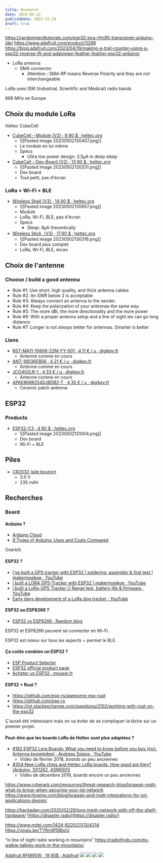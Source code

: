 ```yaml
---
title: Research
date: 2023-04-22
publishDate: 2023-12-29
draft: true
---
```


https://randomnerdtutorials.com/esp32-lora-rfm95-transceiver-arduino-ide/
https://www.adafruit.com/product/3269
https://blog.adafruit.com/2023/04/19/making-a-trail-counter-using-a-esp32-reverse-tft-and-adalogger-feather-feather-esp32-arduino/


- LoRa antenna
	- SMA connector
		- Attention : SMA-RP means Reverse Polarity and they are not interchangeable

LoRa uses ISM (Industrial, Scientific and Medical) radio bands

868 MHz en Europe

## Choix du module LoRa

Heltec CubeCell

- [CubeCell – Module (V2) · 9,90 $ · heltec.org](https://heltec.org/project/htcc-am01-v2/)
	- ![[Pasted image 20230502130407.png]]
	- Le module en lui-même
	- Specs
		- Ultra low power design: 3.5µA in deep sleep
- [CubeCell – Dev-Board (V2) · 13,90 $ · heltec.org](https://heltec.org/project/htcc-ab01-v2/)
	- ![[Pasted image 20230502130331.png]]
	- Dev board
	- Tout petit, pas d'écran

### LoRa + Wi-Fi + BLE

- [Wireless Shell (V3) · 14,90 $ · heltec.org](https://heltec.org/project/wireless-shell-v3/)
	- ![[Pasted image 20230502130657.png]]
	- Module
	- LoRa, Wi-Fi, BLE, pas d'écran
	- Specs
		- Sleep: 9µA theoretically
- [Wireless Stick（V3) · 17,90 $ · heltec.org](https://heltec.org/project/wireless-stick-v3/)
	- ![[Pasted image 20230502130316.png]]
	- Dev board plus complet
	- LoRa, Wi-Fi, BLE, écran

## Choix de l'antenne

### Choose / build a good antenna

-  Rule #1: Use short, high quality, and thick antenna cables
-  ﻿﻿Rule #2: An SWR below 2 is acceptable
-  ﻿﻿Rule #3: Always connect an antenna to the sender.
-  ﻿﻿Rule #4: Keep the polarization of your antennas the same way
-  Rule #5: The more dBi, the more directionality and the more power
-  Rule #6: With a proper antenna setup and a line of sight we can go long distance
-  ﻿﻿Rule #7: Longer is not always better for antennas. Smarter is better

### Liens

- [RST-MA11-10808-22M-FY-001 · 4,11 € / u · digikey.fr](https://www.digikey.fr/en/products/detail/raltron-electronics/RST-MA11-10808-22M-FY-001/10272999)
	- Antenne comme en cours
- [ANT-19036EB56 · 4,21 € / u · digikey.fr](https://www.digikey.fr/en/products/detail/adam-tech/ANT-19036EB56/16123705)
	- Antenne comme en cours
- [JCG402LR-1 · 4,33 € / u · digikey.fr](https://www.digikey.fr/en/products/detail/jc-antenna/JCG402LR-1/15814463)
	- Antenne comme en cours
- [APAE868R2540JBDB2-T · 4,35 € / u · digikey.fr](https://www.digikey.fr/en/products/detail/abracon-llc/APAE868R2540JBDB2-T/3727165)
	- Ceramic patch antenna

## ESP32

### Products

- [ESP32-C3 · 4,90 $ · heltec.org](https://heltec.org/project/esp32-c3/)
	- ![[Pasted image 20230502131004.png]]
	- Dev board
	- Wi-Fi + BLE

## Piles

- [CR2032 (pile bouton)](https://data.energizer.com/pdfs/cr2032.pdf)
	- 3.0 V
	- 235 mAh

## Recherches

### Board

#### Arduino ?

- [Arduino Cloud](https://cloud.arduino.cc/)
- [9 Types of Arduino: Uses and Costs Compared](https://chipwired.com/arduino-types-compared/)

Overkill.

#### ESP32 ?

- [I've built a GPS tracker with ESP32 | soldering, assembly & first test | makermoekoe · YouTube](https://youtu.be/jASQQFm4NNM)
- [I built a LORA GPS-Tracker with ESP32 | makermoekoe · YouTube](https://youtu.be/C7jFupvuy9M)
- [I built a LoRa-GPS Tracker // Range test, battery life & firmware · YouTube](https://youtu.be/90ziiwkOJFw)
- [Early days development of a LoRa dog tracker · YouTube](https://youtu.be/lwYfUkqIqCo)

#### ESP32 ou ESP8266 ?

- [ESP32 vs ESP8266 · Random blog](http://www.embedic.com/technology/details/esp32-vs-esp8266--which-is-better-and-how-to-choose)

ESP32 et ESP8266 peuvent se connecter en Wi-Fi.

ESP32 est mieux sur tous les aspects + permet le BLE.

#### Ça coûte combien un ESP32 ?

- [ESP Product Selector](https://products.espressif.com/#/product-selector?language=en&names=)
- [ESP32 official product page](https://www.espressif.com/en/products/socs/esp32)
- [Acheter un ESP32 · mouser.fr](https://www.mouser.fr/c/?q=ESP32)

#### ESP32 + Rust ?

- https://github.com/esp-rs/awesome-esp-rust
- https://github.com/esp-rs
- https://iot.stackexchange.com/questions/2102/working-with-rust-on-the-esp32

Ç'aurait été intéressant mais on va éviter de se compliquer la tâche sur un premier projet.

#### Peut-être que les boards LoRa de Heltec sont plus adaptées ?

- [\#182 ESP32 Lora Boards: What you need to know before you buy (incl. Antenna knowledge) · Andreas Spiess · YouTube](https://youtu.be/CJNq2I_PDHQ)
	- Vidéo de février 2018, *boards* un peu anciennes
- [\#304 New LoRa chips and Heltec LoRa boards. How good are they? (Arduino, SX1262, ASR6501)](https://youtu.be/lobNwqHLrag)
	- Vidéo de décembre 2019, *boards* encore un peu anciennes






https://www.cyberark.com/resources/threat-research-blog/lorawan-mqtt-what-to-know-when-securing-your-iot-network
https://www.hivemq.com/blog/lorawan-and-mqtt-integrations-for-iot-applications-design/

https://hackaday.com/2020/02/26/lora-mesh-network-with-off-the-shelf-hardware/
[https://disaster.radio](https://disaster.radio/)

https://www.mdpi.com/1424-8220/21/13/4314
https://youtu.be/TY6m6fS8bxU


"is line of sight radio working in mountains"
https://radiofinds.com/do-walkie-talkies-work-in-the-mountains/

[Adafruit RFM95W · 19,95$ · Adafruit](https://www.adafruit.com/product/3072)
![](https://cdn-shop.adafruit.com/970x728/3072-07.jpg)
![](https://cdn-shop.adafruit.com/970x728/3072-13.jpg)
![](https://cdn-shop.adafruit.com/970x728/3072-03.jpg)
![](https://cdn-shop.adafruit.com/970x728/3072-04.jpg)